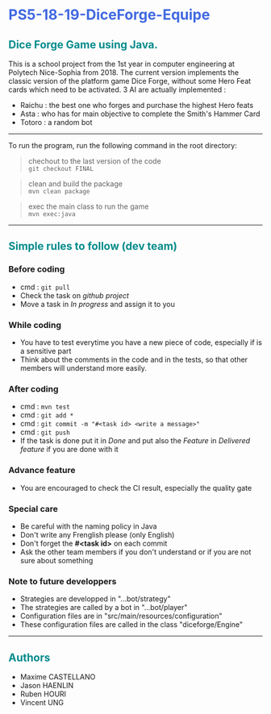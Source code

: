 # <span style="color:royalblue">PS5-18-19-DiceForge-Equipe</span>
## <span style="color:darkcyan">Dice Forge Game using Java.</span>

This is a school project from the 1st year in computer engineering at
Polytech Nice-Sophia from 2018. The current version implements the 
classic version of the platform game Dice Forge, without some Hero Feat 
cards which need to be activated. 3 AI are actually implemented :
- Raichu : the best one who forges and purchase the highest Hero feats
- Asta : who has for main objective to complete the Smith's Hammer Card
- Totoro : a random bot

------------------------------------------------------------------------

To run the program, run the following command in the root directory:
> chechout to the last version of the code
<br>`git checkout FINAL`

> clean and build the package
<br>`mvn clean package`

> exec the main class to run the game
<br>`mvn exec:java`

------------------------------------------------------------------------

## <span style="color:darkcyan">Simple rules to follow (dev team)</span>

### Before coding
- cmd : `git pull`
- Check the task on *github project*
- Move a task in *In progress* and assign it to you

### While coding
- You have to test everytime you have a new piece of code, especially if is a sensitive part
- Think about the comments in the code and in the tests, so that other members will understand more easily.

### After coding
- cmd : `mvn test`
- cmd : `git add *` 
- cmd : `git commit -m "#<task id> <write a message>"`
- cmd : `git push`
- If the task is done put it in *Done* and put also the *Feature* in *Delivered feature* if you are done with it

### Advance feature
- You are encouraged to check the CI result, especially the quality gate

### Special care
- Be careful with the naming policy in Java
- Don't write any Frenglish please (only English)
- Don't forget the **#\<task id\>** on each commit
- Ask the other team members if you don't understand or if you are not sure about something

### Note to future developpers
- Strategies are developped in "...bot/strategy"
- The strategies are called by a bot in "...bot/player"
- Configuration files are in "src/main/resources/configuration"
- These configuration files are called in the class "diceforge/Engine"


------------------------------------------------------------------------

## <span style="color:darkcyan">Authors</span>
* Maxime CASTELLANO
* Jason HAENLIN
* Ruben HOURI
* Vincent UNG

